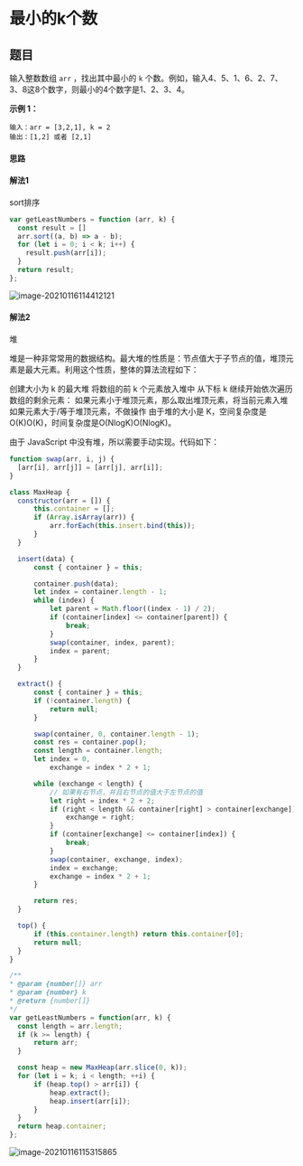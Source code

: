 # 最小的k个数

## 题目

输入整数数组 `arr` ，找出其中最小的 `k` 个数。例如，输入4、5、1、6、2、7、3、8这8个数字，则最小的4个数字是1、2、3、4。

**示例 1：**

```
输入：arr = [3,2,1], k = 2
输出：[1,2] 或者 [2,1]
```

#### 思路

#### 解法1 

sort排序

```js
var getLeastNumbers = function (arr, k) {
  const result = []
  arr.sort((a, b) => a - b);
  for (let i = 0; i < k; i++) {
    result.push(arr[i]);
  }
  return result;
};
```



![image-20210116114412121](http://ruoruochen-img-bed.oss-cn-beijing.aliyuncs.com/img/image-20210116114412121.png)

#### 解法2 

堆

堆是一种非常常用的数据结构。最大堆的性质是：节点值大于子节点的值，堆顶元素是最大元素。利用这个性质，整体的算法流程如下：

创建大小为 k 的最大堆
将数组的前 k 个元素放入堆中
从下标 k 继续开始依次遍历数组的剩余元素：
如果元素小于堆顶元素，那么取出堆顶元素，将当前元素入堆
如果元素大于/等于堆顶元素，不做操作
由于堆的大小是 K，空间复杂度是O(K)O(K)，时间复杂度是O(NlogK)O(NlogK)。

由于 JavaScript 中没有堆，所以需要手动实现。代码如下： 

```js
function swap(arr, i, j) {
  [arr[i], arr[j]] = [arr[j], arr[i]];
}

class MaxHeap {
  constructor(arr = []) {
      this.container = [];
      if (Array.isArray(arr)) {
          arr.forEach(this.insert.bind(this));
      }
  }

  insert(data) {
      const { container } = this;

      container.push(data);
      let index = container.length - 1;
      while (index) {
          let parent = Math.floor((index - 1) / 2);
          if (container[index] <= container[parent]) {
              break;
          }
          swap(container, index, parent);
          index = parent;
      }
  }

  extract() {
      const { container } = this;
      if (!container.length) {
          return null;
      }

      swap(container, 0, container.length - 1);
      const res = container.pop();
      const length = container.length;
      let index = 0,
          exchange = index * 2 + 1;

      while (exchange < length) {
          // 如果有右节点，并且右节点的值大于左节点的值
          let right = index * 2 + 2;
          if (right < length && container[right] > container[exchange]) {
              exchange = right;
          }
          if (container[exchange] <= container[index]) {
              break;
          }
          swap(container, exchange, index);
          index = exchange;
          exchange = index * 2 + 1;
      }

      return res;
  }

  top() {
      if (this.container.length) return this.container[0];
      return null;
  }
}

/**
* @param {number[]} arr
* @param {number} k
* @return {number[]}
*/
var getLeastNumbers = function(arr, k) {
  const length = arr.length;
  if (k >= length) {
      return arr;
  }

  const heap = new MaxHeap(arr.slice(0, k));
  for (let i = k; i < length; ++i) {
      if (heap.top() > arr[i]) {
          heap.extract();
          heap.insert(arr[i]);
      }
  }
  return heap.container;
};

```

![image-20210116115315865](http://ruoruochen-img-bed.oss-cn-beijing.aliyuncs.com/img/image-20210116115315865.png)